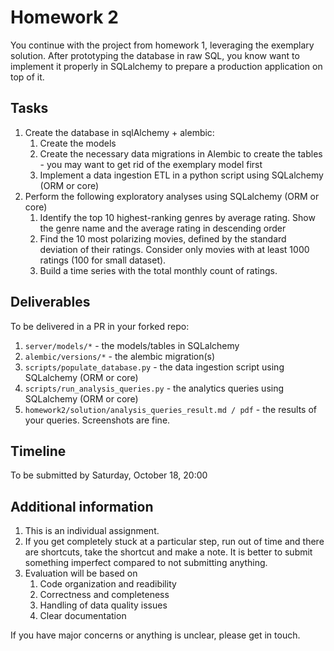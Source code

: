 # Homework 2
You continue with the project from homework 1, leveraging the exemplary solution. After prototyping the database in raw SQL, you know want to implement it 
properly in SQLalchemy to prepare a production application on top of it. 

## Tasks

1. Create the database in sqlAlchemy + alembic: 
    1. Create the models 
    2. Create the necessary data migrations in Alembic to create the tables - you may want to get rid of the exemplary model first
    3. Implement a data ingestion ETL in a python script using SQLalchemy (ORM or core)
2. Perform the following exploratory analyses using SQLalchemy (ORM or core) 
    1. Identify the top 10 highest-ranking genres by average rating. Show the genre name and the average rating in descending order
    2. Find the 10 most polarizing movies, defined by the standard deviation of their ratings. Consider only movies with at least 1000 ratings (100 for small dataset).
    3. Build a time series with the total monthly count of ratings. 

## Deliverables 
To be delivered in a PR in your forked repo:
1. `server/models/*` - the models/tables in SQLalchemy 
2. `alembic/versions/*` - the alembic migration(s) 
3. `scripts/populate_database.py` - the data ingestion script using SQLalchemy (ORM or core)
4. `scripts/run_analysis_queries.py` - the analytics queries using SQLalchemy (ORM or core)
5. `homework2/solution/analysis_queries_result.md / pdf` - the results of your queries. Screenshots are fine. 


## Timeline 

To be submitted by Saturday, October 18, 20:00

## Additional information 

1. This is an individual assignment.  
2. If you get completely stuck at a particular step, run out of time and there are shortcuts, take the shortcut and make a note. It is better to submit something imperfect compared to not submitting anything. 
3. Evaluation will be based on 
    1. Code organization and readibility
    2. Correctness and completeness
    3. Handling of data quality issues
    4. Clear documentation

If you have major concerns or anything is unclear, please get in touch. 
